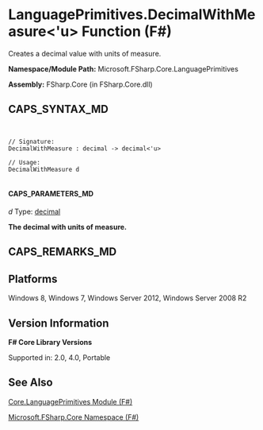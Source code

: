 # LanguagePrimitives.DecimalWithMeasure<'u> Function (F#)

Creates a decimal value with units of measure.

**Namespace/Module Path:** Microsoft.FSharp.Core.LanguagePrimitives

**Assembly:** FSharp.Core (in FSharp.Core.dll)


## CAPS_SYNTAX_MD



```


// Signature:
DecimalWithMeasure : decimal -> decimal<'u>

// Usage:
DecimalWithMeasure d


```



#### CAPS_PARAMETERS_MD
*d*
Type: [decimal](http://msdn.microsoft.com/en-us/library/9d557533-316c-4b5c-aed5-4d35506f6c3e)



**The decimal with units of measure.**
## CAPS_REMARKS_MD

## Platforms
Windows 8, Windows 7, Windows Server 2012, Windows Server 2008 R2


## Version Information
**F# Core Library Versions**

Supported in: 2.0, 4.0, Portable




## See Also
[Core.LanguagePrimitives Module &#40;F&#35;&#41;](Core.LanguagePrimitives+Module+%28F%23%29.md)

[Microsoft.FSharp.Core Namespace &#40;F&#35;&#41;](Microsoft.FSharp.Core+Namespace+%28F%23%29.md)

